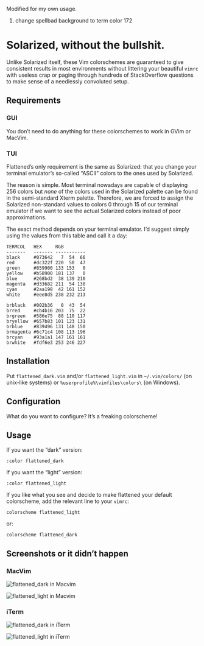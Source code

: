 Modified for my own usage.

1. change spellbad background to term color 172

Solarized, without the bullshit.
================================

Unlike Solarized itself, these Vim colorschemes are guaranteed to give consistent results in most environments without littering your beautiful `vimrc` with useless crap or paging through hundreds of StackOverflow questions to make sense of a needlessly convoluted setup.

## Requirements

### GUI

You don’t need to do anything for these colorschemes to work in GVim or MacVim.

### TUI

Flattened’s only requirement is the same as Solarized: that you change your terminal emulator’s so-called “ASCII” colors to the ones used by Solarized.

The reason is simple. Most terminal nowadays are capable of displaying 256 colors but *none* of the colors used in the Solarized palette can be found in the semi-standard Xterm palette. Therefore, we are forced to assign the Solarized non-standard values to colors 0 through 15 of our terminal emulator if we want to see the actual Solarized colors instead of poor approximations.

The exact method depends on your terminal emulator. I’d suggest simply using the values from this table and call it a day:

    TERMCOL   HEX     RGB
    -------   ------- -----------
    black     #073642   7  54  66
    red       #dc322f 220  50  47
    green     #859900 133 153   0
    yellow    #b58900 181 137   0
    blue      #268bd2  38 139 210
    magenta   #d33682 211  54 130
    cyan      #2aa198  42 161 152
    white     #eee8d5 238 232 213

    brblack   #002b36   0  43  54
    brred     #cb4b16 203  75  22
    brgreen   #586e75  88 110 117
    bryellow  #657b83 101 123 131
    brblue    #839496 131 148 150
    brmagenta #6c71c4 108 113 196
    brcyan    #93a1a1 147 161 161
    brwhite   #fdf6e3 253 246 227

## Installation

Put `flattened_dark.vim` and/or `flattened_light.vim` in `~/.vim/colors/` (on unix-like systems) or `%userprofile%\vimfiles\colors\` (on Windows).

## Configuration

What do you want to configure? It’s a freaking colorscheme!

## Usage

If you want the “dark” version:

    :color flattened_dark

If you want the “light” version:

    :color flattened_light

If you like what you see and decide to make flattened your default colorscheme, add the relevant line to your `vimrc`:

    colorscheme flattened_light

or:

    colorscheme flattened_dark

## Screenshots or it didn’t happen

### MacVim

![flattened_dark in Macvim](screenshots/flattened_dark-macvim.png)

![flattened_light in Macvim](screenshots/flattened_light-macvim.png)

### iTerm

![flattened_dark in iTerm](screenshots/flattened_dark-iterm.png)

![flattened_light in iTerm](screenshots/flattened_light-iterm.png)
